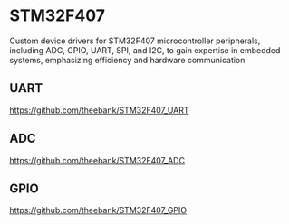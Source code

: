 # STM32F407
Custom device drivers for STM32F407 microcontroller peripherals, including ADC, GPIO, UART, SPI, and I2C, to gain expertise in embedded systems, emphasizing efficiency and hardware communication

## UART
https://github.com/theebank/STM32F407_UART

## ADC
https://github.com/theebank/STM32F407_ADC

## GPIO
https://github.com/theebank/STM32F407_GPIO
